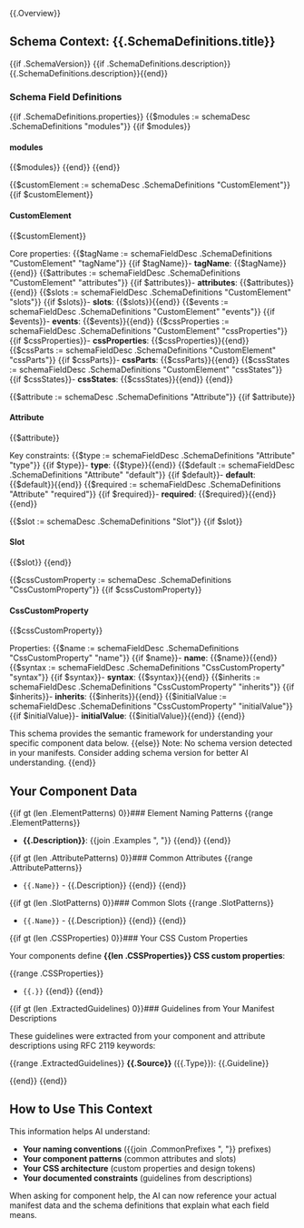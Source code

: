 {{.Overview}}

## Schema Context: {{.SchemaDefinitions.title}}

{{if .SchemaVersion}}
{{if .SchemaDefinitions.description}}{{.SchemaDefinitions.description}}{{end}}

### Schema Field Definitions

{{if .SchemaDefinitions.properties}}
{{$modules := schemaDesc .SchemaDefinitions "modules"}}
{{if $modules}}
#### modules
{{$modules}}
{{end}}
{{end}}

{{$customElement := schemaDesc .SchemaDefinitions "CustomElement"}}
{{if $customElement}}
#### CustomElement
{{$customElement}}

Core properties:
{{$tagName := schemaFieldDesc .SchemaDefinitions "CustomElement" "tagName"}}
{{if $tagName}}- **tagName**: {{$tagName}}{{end}}
{{$attributes := schemaFieldDesc .SchemaDefinitions "CustomElement" "attributes"}}
{{if $attributes}}- **attributes**: {{$attributes}}{{end}}
{{$slots := schemaFieldDesc .SchemaDefinitions "CustomElement" "slots"}}
{{if $slots}}- **slots**: {{$slots}}{{end}}
{{$events := schemaFieldDesc .SchemaDefinitions "CustomElement" "events"}}
{{if $events}}- **events**: {{$events}}{{end}}
{{$cssProperties := schemaFieldDesc .SchemaDefinitions "CustomElement" "cssProperties"}}
{{if $cssProperties}}- **cssProperties**: {{$cssProperties}}{{end}}
{{$cssParts := schemaFieldDesc .SchemaDefinitions "CustomElement" "cssParts"}}
{{if $cssParts}}- **cssParts**: {{$cssParts}}{{end}}
{{$cssStates := schemaFieldDesc .SchemaDefinitions "CustomElement" "cssStates"}}
{{if $cssStates}}- **cssStates**: {{$cssStates}}{{end}}
{{end}}

{{$attribute := schemaDesc .SchemaDefinitions "Attribute"}}
{{if $attribute}}
#### Attribute
{{$attribute}}

Key constraints:
{{$type := schemaFieldDesc .SchemaDefinitions "Attribute" "type"}}
{{if $type}}- **type**: {{$type}}{{end}}
{{$default := schemaFieldDesc .SchemaDefinitions "Attribute" "default"}}
{{if $default}}- **default**: {{$default}}{{end}}
{{$required := schemaFieldDesc .SchemaDefinitions "Attribute" "required"}}
{{if $required}}- **required**: {{$required}}{{end}}
{{end}}

{{$slot := schemaDesc .SchemaDefinitions "Slot"}}
{{if $slot}}
#### Slot
{{$slot}}
{{end}}

{{$cssCustomProperty := schemaDesc .SchemaDefinitions "CssCustomProperty"}}
{{if $cssCustomProperty}}
#### CssCustomProperty
{{$cssCustomProperty}}

Properties:
{{$name := schemaFieldDesc .SchemaDefinitions "CssCustomProperty" "name"}}
{{if $name}}- **name**: {{$name}}{{end}}
{{$syntax := schemaFieldDesc .SchemaDefinitions "CssCustomProperty" "syntax"}}
{{if $syntax}}- **syntax**: {{$syntax}}{{end}}
{{$inherits := schemaFieldDesc .SchemaDefinitions "CssCustomProperty" "inherits"}}
{{if $inherits}}- **inherits**: {{$inherits}}{{end}}
{{$initialValue := schemaFieldDesc .SchemaDefinitions "CssCustomProperty" "initialValue"}}
{{if $initialValue}}- **initialValue**: {{$initialValue}}{{end}}
{{end}}

This schema provides the semantic framework for understanding your specific component data below.
{{else}}
Note: No schema version detected in your manifests. Consider adding schema version for better AI understanding.
{{end}}

## Your Component Data

{{if gt (len .ElementPatterns) 0}}### Element Naming Patterns
{{range .ElementPatterns}}
- **{{.Description}}**: {{join .Examples ", "}}
{{end}}
{{end}}

{{if gt (len .AttributePatterns) 0}}### Common Attributes
{{range .AttributePatterns}}
- `{{.Name}}` - {{.Description}}
{{end}}
{{end}}

{{if gt (len .SlotPatterns) 0}}### Common Slots
{{range .SlotPatterns}}
- `{{.Name}}` - {{.Description}}
{{end}}
{{end}}

{{if gt (len .CSSProperties) 0}}### Your CSS Custom Properties

Your components define **{{len .CSSProperties}} CSS custom properties**:

{{range .CSSProperties}}
- `{{.}}`
{{end}}
{{end}}

{{if gt (len .ExtractedGuidelines) 0}}### Guidelines from Your Manifest Descriptions

These guidelines were extracted from your component and attribute descriptions using RFC 2119 keywords:

{{range .ExtractedGuidelines}}
**{{.Source}}** ({{.Type}}): {{.Guideline}}

{{end}}
{{end}}

## How to Use This Context

This information helps AI understand:
- **Your naming conventions** ({{join .CommonPrefixes ", "}} prefixes)
- **Your component patterns** (common attributes and slots)
- **Your CSS architecture** (custom properties and design tokens)
- **Your documented constraints** (guidelines from descriptions)

When asking for component help, the AI can now reference your actual manifest data and the schema definitions that explain what each field means.
